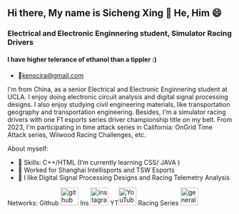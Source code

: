 ## Hi there, My name is Sicheng Xing 👋 He, Him 😄
### Electrical and Electronic Enginnering student, Simulator Racing Drivers
#### I have higher telerance of ethanol than a tippler :) 
- :email:kenscira@gmail.com

I'm from China, as a senior Electrical and Electronic Enginnering student at UCLA. 
I enjoy doing electronic circuit analysis and digital signal processing designs.
I also enjoy studying civil engineering materials, like transportation geography and transportation engineering.
Besides, I'm a simulator racing drivers with one F1 esports series driver championship title on my belt. 
From 2023, I'm participating in time attack series in California: OnGrid Time Attack series, Wilwood Racing Challenges, etc.

About myself:

- :book: Skills: C++/HTML (I’m currently learning CSS/ JAVA )
- :bow: Worked for Shanghai Intellisports and TSW Esports 
- :signal_strength: I like Digital Signal Processing Designs and Racing Telemetry Analysis 

Networks:
Github [<img src='https://cdn.jsdelivr.net/npm/simple-icons@3.0.1/icons/github.svg' alt='github' height='40'>](https://github.com/Corsac49) 
Ins [<img src='https://cdn.jsdelivr.net/npm/simple-icons@3.0.1/icons/instagram.svg' alt='instagram' height='40'>](https://www.instagram.com/bieqiang/) 
YT[<img src='https://cdn.jsdelivr.net/npm/simple-icons@3.0.1/icons/youtube.svg' alt='YouTube' height='40'>](https://www.youtube.com/channel/Heart49) 
Racing Series [<img src='https://cdn.jsdelivr.net/npm/simple-icons@3.0.1/icons/generalmotors.svg' alt='generalmotors' height='40'>](https://www.facebook.com/CorvetteChallenge/)  


 
